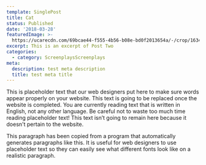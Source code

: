 ```yaml
---
template: SinglePost
title: Cat
status: Published
date: '2018-03-28'
featuredImage: >-
  https://ucarecdn.com/69bcae44-f555-4b56-b08e-bd0f2013654a/-/crop/1634x1690/0,434/-/preview/
excerpt: This is an excerpt of Post Two
categories:
  - category: ScreenplaysScreenplays
meta:
  description: test meta description
  title: test meta title
---
```


This is placeholder text that our web designers put here to make sure words appear properly on your website. This text is going to be replaced once the website is completed. You are currently reading text that is written in English, not any other language. Be careful not to waste too much time reading placeholder text! This text isn’t going to remain here because it doesn't pertain to the website.

This paragraph has been copied from a program that automatically generates paragraphs like this. It is useful for web designers to use placeholder text so they can easily see what different fonts look like on a realistic paragraph.
